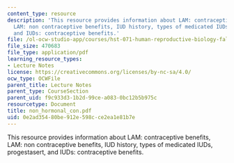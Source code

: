 ```yaml
---
content_type: resource
description: 'This resource provides information about LAM: contraceptive benefits,
  LAM: non contraceptive benefits, IUD history, types of medicated IUDs, progestasert,
  and IUDs: contraceptive benefits.'
file: /ol-ocw-studio-app/courses/hst-071-human-reproductive-biology-fall-2005/0e2ad35480be912e598cce2ea1e81b7e_non_hormonal_con.pdf
file_size: 470683
file_type: application/pdf
learning_resource_types:
- Lecture Notes
license: https://creativecommons.org/licenses/by-nc-sa/4.0/
ocw_type: OCWFile
parent_title: Lecture Notes
parent_type: CourseSection
parent_uid: f9c933d3-1b2d-99ce-a083-0bc12b5b975c
resourcetype: Document
title: non_hormonal_con.pdf
uid: 0e2ad354-80be-912e-598c-ce2ea1e81b7e
---
```

This resource provides information about LAM: contraceptive benefits, LAM: non contraceptive benefits, IUD history, types of medicated IUDs, progestasert, and IUDs: contraceptive benefits.
